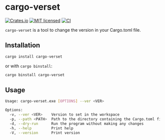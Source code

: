 # cargo-verset

[![Crates.io](https://img.shields.io/crates/v/cargo-verset.svg)](https://crates.io/crates/cargo-verset)
[![MIT licensed](https://img.shields.io/badge/license-MIT-blue.svg)](https://github.com/bircni/cargo-verset/blob/main/LICENSE)
[![CI](https://github.com/bircni/cargo-verset/actions/workflows/ci.yml/badge.svg?branch=main)](https://github.com/bircni/cargo-verset/actions/workflows/ci.yml)

`cargo-verset` is a tool to change the version in your Cargo.toml file.

## Installation

```sh
cargo install cargo-verset
```

or with `cargo binstall`:

```sh
cargo binstall cargo-verset
```

## Usage

```sh
Usage: cargo-verset.exe [OPTIONS] --ver <VER>

Options:
  -v, --ver <VER>    Version to set in the workspace
  -p, --path <PATH>  Path to the directory containing the Cargo.toml file
  -d, --dry-run      Run the program without making any changes
  -h, --help         Print help
  -V, --version      Print version
```
